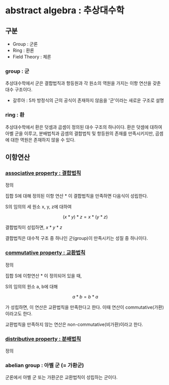 # abstract algebra : 추상대수학

## 구분

- Group : 군론
- Ring : 환론
- Field Theory : 체론


### group : 군

추상대수학에서 군은 결합법칙과 항등원과 각 원소의 역원을 가지는 이항 연산을 갖춘 대수 구조이다.

- 갈루아 : 5차 방정식의 근의 공식이 존재하지 않음을 '군'이라는 새로운 구조로 설명

### ring : 환

추상대수학에서 환은 덧셈과 곱셈이 정의된 대수 구조의 하나이다. 환은 덧셈에 대하여 아벨 군을 이루고, 분배법칙과 곱셈의 결합법칙 및 항등원의 존재를 만족시키지만, 곱셈에 대한 역원은 존재하지 않을 수 있다.

## 이항연산

### [associative property : 결합법칙](https://terms.naver.com/entry.naver?docId=3338401&ref=y&cid=47324&categoryId=47324)

정의

집합 S에 대해 정의된 이항 연산 $*$ 이 결합법칙을 만족하면 다음식이 성립한다.

S의 임의의 세 원소 x, y, z에 대하여

$$(x * y) * z = x * (y * z)$$

결합법칙이 성립하면, $x * y * z$

결합법칙은 대수적 구조 중 하나인 군(group)이 만족시키는 성질 중 하나이다.

### [commutative property : 교환법칙](https://terms.naver.com/entry.naver?docId=3338413&ref=y&cid=47324&categoryId=47324)

정의

집합 S에 이항연산 $*$ 이 정의되어 있을 때,

S의 임의의 원소 a, b에 대해

$$a * b = b * a$$

가 성립하면, 이 연산은 교환법칙을 만족한다고 한다. 이때 연산이 commutative(가환)이라고도 한다.

교환법칙을 만족하지 않는 연산은 non-commutative(비가환)이라고 한다.

### [distributive property : 분배법칙](https://terms.naver.com/entry.naver?docId=3338118&ref=y&cid=47324&categoryId=47324)

정의


### abelian group : 아벨 군 (= 가환군)

군론에서 아벨 군 또는 가환군은 교환법칙이 성립하는 군이다.